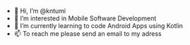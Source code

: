 - 👋 Hi, I’m @kntumi
- 👀 I’m interested in Mobile Software Development
- 🌱 I’m currently learning to code Android Apps using Kotlin
- 📫 To reach me please send an email to my adress

<!---
kntumi/kntumi is a ✨ special ✨ repository because its `README.md` (this file) appears on your GitHub profile.
You can click the Preview link to take a look at your changes.
--->
